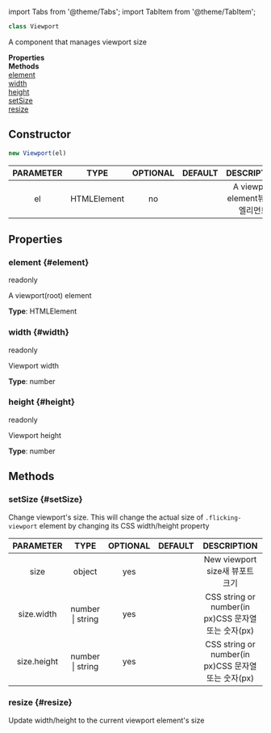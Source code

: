 import Tabs from '@theme/Tabs';
import TabItem from '@theme/TabItem';



```ts
class Viewport 
```
A component that manages viewport size

<div className="container">
    <div className="row mb-2"><div className="col col--6"><strong>Properties</strong></div><div className="col col--6"><strong>Methods</strong></div></div>
    <div className="row"><div className="col col--6"><a href="#element">element</a><br/><a href="#width">width</a><br/><a href="#height">height</a></div><div className="col col--6"><a href="#setSize">setSize</a><br/><a href="#resize">resize</a></div></div>
  </div>

## Constructor
```ts
new Viewport(el)
```
|PARAMETER|TYPE|OPTIONAL|DEFAULT|DESCRIPTION|
|:---:|:---:|:---:|:---:|:---:|
|el|HTMLElement|no||A viewport element<ko>뷰포트 엘리먼트</ko>|


## Properties

### element {#element}
<div className="bulma-tags">

<span className="bulma-tag is-warning">readonly</span>


</div>

A viewport(root) element

**Type**: HTMLElement
















### width {#width}
<div className="bulma-tags">

<span className="bulma-tag is-warning">readonly</span>


</div>

Viewport width

**Type**: number
















### height {#height}
<div className="bulma-tags">

<span className="bulma-tag is-warning">readonly</span>


</div>

Viewport height

**Type**: number
















## Methods

### setSize {#setSize}
<div className="bulma-tags">




</div>

Change viewport's size.
This will change the actual size of `.flicking-viewport` element by changing its CSS width/height property









|PARAMETER|TYPE|OPTIONAL|DEFAULT|DESCRIPTION|
|:---:|:---:|:---:|:---:|:---:|
|size|object|yes||New viewport size<ko>새 뷰포트 크기</ko>|
|size.width|number \| string|yes||CSS string or number(in px)<ko>CSS 문자열 또는 숫자(px)</ko>|
|size.height|number \| string|yes||CSS string or number(in px)<ko>CSS 문자열 또는 숫자(px)</ko>|








### resize {#resize}
<div className="bulma-tags">




</div>

Update width/height to the current viewport element's size



















